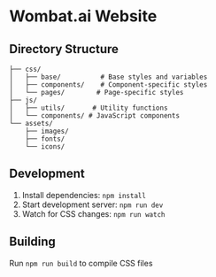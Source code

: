 # Wombat.ai Website

## Directory Structure
```src/
├── css/
│   ├── base/          # Base styles and variables
│   ├── components/    # Component-specific styles
│   └── pages/        # Page-specific styles
├── js/
│   ├── utils/       # Utility functions
│   └── components/ # JavaScript components
└── assets/
    ├── images/
    ├── fonts/
    └── icons/
```

## Development
1. Install dependencies: `npm install`
2. Start development server: `npm run dev`
3. Watch for CSS changes: `npm run watch`

## Building
Run `npm run build` to compile CSS files 